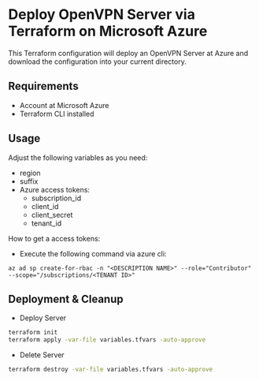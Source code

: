 # Deploy OpenVPN Server via Terraform on Microsoft Azure
This Terraform configuration will deploy an OpenVPN Server at Azure and download the configuration into your current directory.

## Requirements
- Account at Microsoft Azure
- Terraform CLI installed

## Usage
Adjust the following variables as you need:
- region
- suffix
- Azure access tokens:
    - subscription_id
    - client_id
    - client_secret
    - tenant_id

How to get a access tokens:
- Execute the following command via azure cli:
```
az ad sp create-for-rbac -n "<DESCRIPTION NAME>" --role="Contributor" --scope="/subscriptions/<TENANT ID>"
```

## Deployment & Cleanup
- Deploy Server
```bash
terraform init
terraform apply -var-file variables.tfvars -auto-approve
```

- Delete Server
```bash
terraform destroy -var-file variables.tfvars -auto-approve
```
